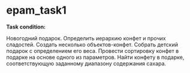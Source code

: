 # epam_task1

**Task condition:**

Новогодний подарок. Определить иерархию конфет и прочих сладостей.
Создать несколько объектов-конфет. Собрать детский подарок с
определением его веса. Провести сортировку конфет в подарке на основе
одного из параметров. Найти конфету в подарке, соответствующую
заданному диапазону содержания сахара.

